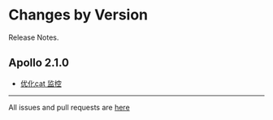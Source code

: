 Changes by Version
==================
Release Notes.

Apollo 2.1.0
------------------
* [优化cat 监控](https://github.com/apolloconfig/apollo/pull/4368)
------------------
All issues and pull requests are [here](https://github.com/apolloconfig/apollo/milestone/12?closed=1)
